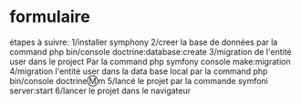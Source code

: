 # formulaire
étapes à suivre:
1/installer symphony 
2/creer la base de données par la command php bin/console doctrine:database:create
3/migration de l'entité user dans le project Par la command php symfony console make:migration
4/migration l'entité user dans la data base local par la command php bin/console doctrine:m:m
5/lancé le projet par la commande symfoni server:start
6/lancer le projet dans le navigateur
